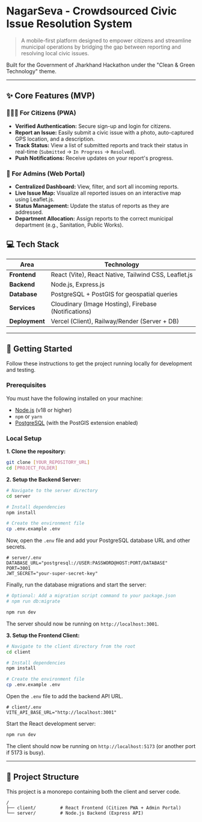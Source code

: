 # NagarSeva - Crowdsourced Civic Issue Resolution System

> A mobile-first platform designed to empower citizens and streamline municipal operations by bridging the gap between reporting and resolving local civic issues.

Built for the Government of Jharkhand Hackathon under the "Clean & Green Technology" theme.

---

## ✨ Core Features (MVP)

### 👨‍👩‍👧 For Citizens (PWA)
* **Verified Authentication:** Secure sign-up and login for citizens.
* **Report an Issue:** Easily submit a civic issue with a photo, auto-captured GPS location, and a description.
* **Track Status:** View a list of submitted reports and track their status in real-time (`Submitted` -> `In Progress` -> `Resolved`).
* **Push Notifications:** Receive updates on your report's progress.

### 👮 For Admins (Web Portal)
* **Centralized Dashboard:** View, filter, and sort all incoming reports.
* **Live Issue Map:** Visualize all reported issues on an interactive map using Leaflet.js.
* **Status Management:** Update the status of reports as they are addressed.
* **Department Allocation:** Assign reports to the correct municipal department (e.g., Sanitation, Public Works).

## 💻 Tech Stack

| Area      | Technology                                           |
| --------- | ---------------------------------------------------- |
| **Frontend** | React (Vite), React Native, Tailwind CSS, Leaflet.js             |
| **Backend** | Node.js, Express.js                                  |
| **Database** | PostgreSQL + PostGIS for geospatial queries          |
| **Services** | Cloudinary (Image Hosting), Firebase (Notifications) |
| **Deployment**| Vercel (Client), Railway/Render (Server + DB)        |

---

## 🚀 Getting Started

Follow these instructions to get the project running locally for development and testing.

### Prerequisites

You must have the following installed on your machine:
* [Node.js](https://nodejs.org/) (v18 or higher)
* `npm` or `yarn`
* [PostgreSQL](https://www.postgresql.org/download/) (with the PostGIS extension enabled)

### Local Setup

**1. Clone the repository:**
```bash
git clone [YOUR_REPOSITORY_URL]
cd [PROJECT_FOLDER]
```

**2. Setup the Backend Server:**
```bash
# Navigate to the server directory
cd server

# Install dependencies
npm install

# Create the environment file
cp .env.example .env
```
Now, open the `.env` file and add your PostgreSQL database URL and other secrets.
```env
# server/.env
DATABASE_URL="postgresql://USER:PASSWORD@HOST:PORT/DATABASE"
PORT=3001
JWT_SECRET="your-super-secret-key"
```
Finally, run the database migrations and start the server:
```bash
# Optional: Add a migration script command to your package.json
# npm run db:migrate 

npm run dev
```
The server should now be running on `http://localhost:3001`.

**3. Setup the Frontend Client:**
```bash
# Navigate to the client directory from the root
cd client

# Install dependencies
npm install

# Create the environment file
cp .env.example .env
```
Open the `.env` file to add the backend API URL.
```env
# client/.env
VITE_API_BASE_URL="http://localhost:3001"
```
Start the React development server:
```bash
npm run dev
```
The client should now be running on `http://localhost:5173` (or another port if 5173 is busy).

---
## 📁 Project Structure

This project is a monorepo containing both the client and server code.

```
/
├── client/         # React Frontend (Citizen PWA + Admin Portal)
└── server/         # Node.js Backend (Express API)
```